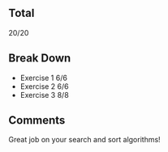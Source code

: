 ## Total

20/20

## Break Down

- Exercise 1 6/6
- Exercise 2 6/6
- Exercise 3 8/8

## Comments

Great job on your search and sort algorithms!
